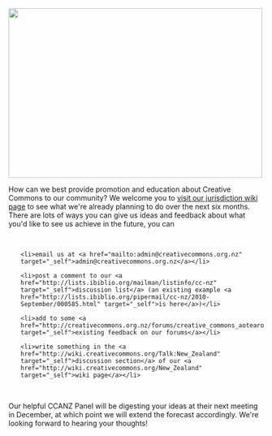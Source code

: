 <html><body><a href="http://creativecommons.org.nz/wp-content/uploads/2010/09/pott_s_road_canterbury_new_zealand_june_2007_by_phillipc_cc_by.jpg"><img class="alignleft size-full wp-image-863" title="pott_s_road_canterbury_new_zealand_june_2007_by_phillipc_cc_by" src="http://creativecommons.org.nz/wp-content/uploads/2010/09/pott_s_road_canterbury_new_zealand_june_2007_by_phillipc_cc_by.jpg" alt="" width="500" height="334"></a>



How can we best provide promotion and education about Creative Commons to our community? We welcome you to <a href="http://wiki.creativecommons.org/New_Zealand" target="_self">visit our jurisdiction wiki page</a> to see what we're already planning to do over the next six months. There are lots of ways you can give us ideas and feedback about what you'd like to see us achieve in the future, you can



 

<ul>

	<li>email us at <a href="mailto:admin@creativecommons.org.nz" target="_self">admin@creativecommons.org.nz</a></li>

	<li>post a comment to our <a href="http://lists.ibiblio.org/mailman/listinfo/cc-nz" target="_self">discussion list</a> (an existing example <a href="http://lists.ibiblio.org/pipermail/cc-nz/2010-September/000585.html" target="_self">is here</a>)</li>

	<li>add to some <a href="http://creativecommons.org.nz/forums/creative_commons_aotearoa_in_2010" target="_self">existing feedback on our forums</a></li>

	<li>write something in the <a href="http://wiki.creativecommons.org/Talk:New_Zealand" target="_self">discussion section</a> of our <a href="http://wiki.creativecommons.org/New_Zealand" target="_self">wiki page</a></li>

</ul>

 



Our helpful CCANZ Panel will be digesting your ideas at their next meeting in December, at which point we will extend the forecast accordingly. We're looking forward to hearing your thoughts!</body></html>